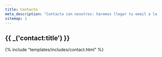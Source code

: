 ```yaml
---
title: Contacto
meta_description: "Contacta con nosotros: haremos llegar tu email a la persona más adecuada par ayudarte"
sitemap: 1
---
```


<section>
	<div class="container">
		<div class="row">
			<div class="col-12">
				<div class="section-title-header text-center">
					<h1 class="section-title wow fadeInUp" data-wow-delay="0.2s">{{ _('contact:title') }}</h1>
				</div>
			</div>
		</div>
		<div class="row justify-content-center">
			<div class="col-lg-8 col-md-12 col-xs-12">
				{% include "templates/includes/contact.html" %}
			</div>
		</div>
	</div>
</section>
